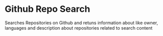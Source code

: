 # Github Repo Search
Searches Repositories on Github and retuns information about like owner, languages and description about repositories related to search content
